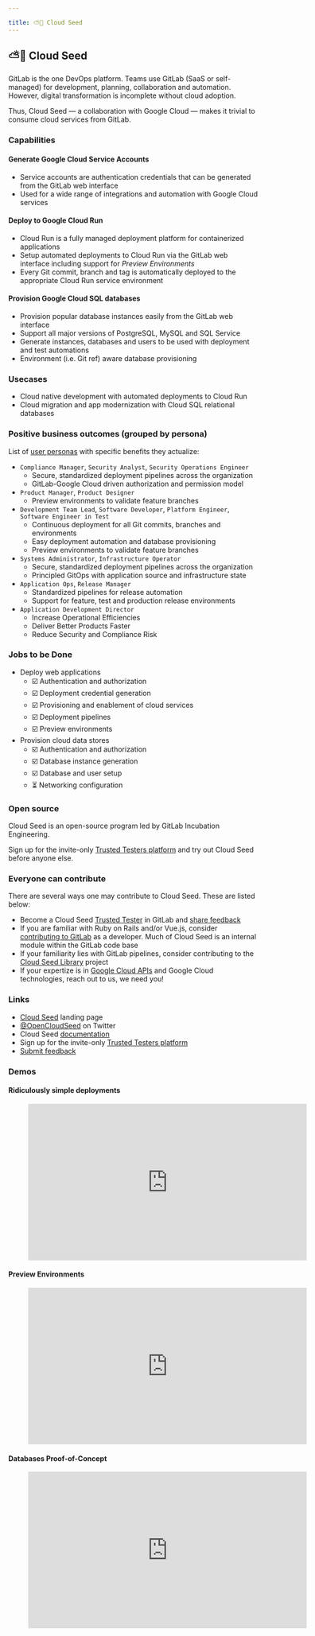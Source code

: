 ```yaml
---

title: ⛅🌱 Cloud Seed
---
```








## ⛅🌱 Cloud Seed

GitLab is the one DevOps platform. Teams use GitLab (SaaS or self-managed) for development, planning, collaboration and automation. However, digital transformation is incomplete without cloud adoption.

Thus, Cloud Seed — a collaboration with Google Cloud — makes it trivial to consume cloud services from GitLab.

### Capabilities

#### Generate Google Cloud Service Accounts

- Service accounts are authentication credentials that can be generated from the GitLab web interface
- Used for a wide range of integrations and automation with Google Cloud services

#### Deploy to Google Cloud Run

- Cloud Run is a fully managed deployment platform for containerized applications
- Setup automated deployments to Cloud Run via the GitLab web interface including support for _Preview Environments_
- Every Git commit, branch and tag is automatically deployed to the appropriate Cloud Run service environment

#### Provision Google Cloud SQL databases

- Provision popular database instances easily from the GitLab web interface
- Support all major versions of PostgreSQL, MySQL and SQL Service
- Generate instances, databases and users to be used with deployment and test automations
- Environment (i.e. Git ref) aware database provisioning

### Usecases

- Cloud native development with automated deployments to Cloud Run
- Cloud migration and app modernization with Cloud SQL relational databases

### Positive business outcomes (grouped by persona)

List of [user personas](https://about.gitlab.com/handbook/product/personas/) with specific benefits they actualize:

- `Compliance Manager`, `Security Analyst`, `Security Operations Engineer`
    - Secure, standardized deployment pipelines across the organization
    - GitLab-Google Cloud driven authorization and permission model
- `Product Manager`, `Product Designer`
    - Preview environments to validate feature branches
- `Development Team Lead`, `Software Developer`, `Platform Engineer`, `Software Engineer in Test`
    - Continuous deployment for all Git commits, branches and environments
    - Easy deployment automation and database provisioning
    - Preview environments to validate feature branches
- `Systems Administrator`, `Infrastructure Operator`
    - Secure, standardized deployment pipelines across the organization
    - Principled GitOps with application source and infrastructure state
- `Application Ops`, `Release Manager`
    - Standardized pipelines for release automation
    - Support for feature, test and production release environments
- `Application Development Director`
    - Increase Operational Efficiencies
    - Deliver Better Products Faster
    - Reduce Security and Compliance Risk

### Jobs to be Done

- Deploy web applications
    - ☑️ Authentication and authorization
    - ☑️ Deployment credential generation
    - ☑️ Provisioning and enablement of cloud services
    - ☑️ Deployment pipelines
    - ☑️ Preview environments
- Provision cloud data stores
    - ☑️ Authentication and authorization
    - ☑️ Database instance generation
    - ☑️ Database and user setup
    + ⏳ Networking configuration

### Open source

Cloud Seed is an open-source program led by GitLab Incubation Engineering.

Sign up for the invite-only [Trusted Testers platform](https://docs.google.com/forms/d/e/1FAIpQLSeJPtFE8Vpqs_YTAKkFK42p5mO9zIYA2jr_PiP2h32cs8R39Q/viewform) and try out Cloud Seed before anyone else.
### Everyone can contribute

There are several ways one may contribute to Cloud Seed. These are listed below:

* Become a Cloud Seed [Trusted Tester](https://docs.google.com/forms/d/e/1FAIpQLSeJPtFE8Vpqs_YTAKkFK42p5mO9zIYA2jr_PiP2h32cs8R39Q/viewform) in GitLab and [share feedback](https://gitlab.com/gitlab-org/incubation-engineering/five-minute-production/feedback/-/issues/new?template=general_feedback)
* If you are familiar with Ruby on Rails and/or Vue.js, consider [contributing to GitLab](https://docs.gitlab.com/ee/development/contributing/) as a developer. Much of Cloud Seed is an internal module within the GitLab code base
* If your familiarity lies with GitLab pipelines, consider contributing to the [Cloud Seed Library](https://gitlab.com/gitlab-org/incubation-engineering/five-minute-production/library) project
* If your expertize is in [Google Cloud APIs](https://cloud.google.com/apis) and Google Cloud technologies, reach out to us, we need you!

### Links

* [Cloud Seed](https://hello.cloudseed.app) landing page
* [@OpenCloudSeed](https://twitter.com/OpenCloudSeed) on Twitter
* Cloud Seed [documentation](https://docs.gitlab.com/ee/cloud_seed/index.html)
* Sign up for the invite-only [Trusted Testers platform](https://docs.google.com/forms/d/e/1FAIpQLSeJPtFE8Vpqs_YTAKkFK42p5mO9zIYA2jr_PiP2h32cs8R39Q/viewform)
* [Submit feedback](https://gitlab.com/gitlab-org/incubation-engineering/five-minute-production/feedback/-/issues/new?template=general_feedback)

### Demos

#### Ridiculously simple deployments

<figure class="video_container">
    <iframe width="560" height="315" src="https://www.youtube.com/embed/dy9zX0G4rJg" title="YouTube video player" frameborder="0" allow="accelerometer; autoplay; clipboard-write; encrypted-media; gyroscope; picture-in-picture" allowfullscreen></iframe>
</figure>

#### Preview Environments

<figure class="video_container">
    <iframe width="560" height="315" src="https://www.youtube.com/embed/zDMGCyAgCPY" title="YouTube video player" frameborder="0" allow="accelerometer; autoplay; clipboard-write; encrypted-media; gyroscope; picture-in-picture" allowfullscreen></iframe>
</figure>

#### Databases Proof-of-Concept

<figure class="video_container">
    <iframe width="560" height="315" src="https://www.youtube.com/embed/_CldvVs4vmc" title="YouTube video player" frameborder="0" allow="accelerometer; autoplay; clipboard-write; encrypted-media; gyroscope; picture-in-picture" allowfullscreen></iframe>
</figure>
